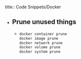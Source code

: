 title:: Code Snippets/Docker

- ## Prune unused things
	- ```bash
	  docker container prune
	  docker image prune
	  docker network prune
	  docker volume prune
	  docker system prune
	  ```